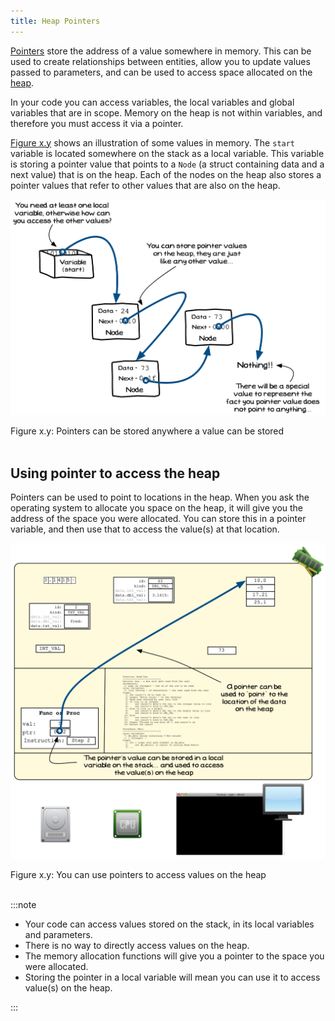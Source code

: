 ```yaml
---
title: Heap Pointers
---
```


[Pointers](../../../4-indirect-access/1-concepts/02-00-pointer) store the address of a value somewhere in memory. This can be used to create relationships between entities, allow you to update values passed to parameters, and can be used to access space allocated on the [heap](../01-heap).

In your code you can access variables, the local variables and global variables that are in scope. Memory on the heap is not within variables, and therefore you must access it via a pointer.

[Figure x.y](#FigurePointerStore) shows an illustration of some values in memory. The `start` variable is located somewhere on the stack as a local variable. This variable is storing a pointer value that points to a `Node` (a struct containing data and a next value) that is on the heap. Each of the nodes on the heap also stores a pointer values that refer to other values that are also on the heap.

<a id="FigurePointerStore"></a>

![Figure x.y: Pointers can be stored anywhere a value can be stored](./images/pointers-where-can-they-be-stored.png "Pointers can be stored anywhere a value can be stored")
<div class="caption"><span class="caption-figure-nbr">Figure x.y: </span>Pointers can be stored anywhere a value can be stored</div><br/>

## Using pointer to access the heap

Pointers can be used to point to locations in the heap. When you ask the operating system to allocate you space on the heap, it will give you the address of the space you were allocated. You can store this in a pointer variable, and then use that to access the value(s) at that location.

<a id="FigurePointerAccessHeap"></a>

![Figure x.y: You can use pointers to access values on the heap](./images/pointers-to-access-the-heap.png "You can use pointers to access values on the heap")
<div class="caption"><span class="caption-figure-nbr">Figure x.y: </span>You can use pointers to access values on the heap</div><br/>

:::note

- Your code can access values stored on the stack, in its local variables and parameters.
- There is no way to directly access values on the heap.
- The memory allocation functions will give you a pointer to the space you were allocated.
- Storing the pointer in a local variable will mean you can use it to access value(s) on the heap.

:::

